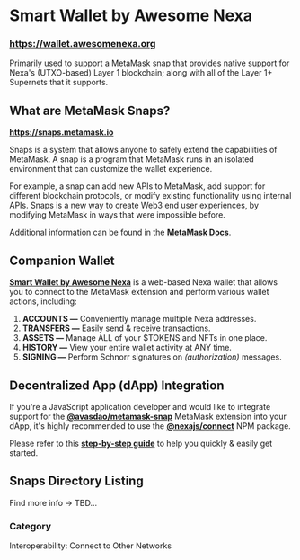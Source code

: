 # Smart Wallet by Awesome Nexa

### https://wallet.awesomenexa.org

Primarily used to support a MetaMask snap that provides native support for Nexa's (UTXO-based) Layer 1 blockchain; along with all of the Layer 1+ Supernets that it supports.


## What are MetaMask Snaps?
__https://snaps.metamask.io__

Snaps is a system that allows anyone to safely extend the capabilities of MetaMask. A snap is a program that MetaMask runs in an isolated environment that can customize the wallet experience.

For example, a snap can add new APIs to MetaMask, add support for different blockchain protocols, or modify existing functionality using internal APIs. Snaps is a new way to create Web3 end user experiences, by modifying MetaMask in ways that were impossible before.

Additional information can be found in the __[MetaMask Docs](https://docs.metamask.io/guide/snaps.html)__.


## Companion Wallet

__[Smart Wallet by Awesome Nexa](https://wallet.awesomenexa.org)__ is a web-based Nexa wallet that allows you to connect to the MetaMask extension and perform various wallet actions, including:
1. __ACCOUNTS —__ Conveniently manage multiple Nexa addresses.
2. __TRANSFERS —__ Easily send & receive transactions.
3. __ASSETS —__ Manage ALL of your $TOKENS and NFTs in one place.
4. __HISTORY —__ View your entire wallet activity at ANY time.
5. __SIGNING —__ Perform Schnorr signatures on _(authorization)_ messages.


## Decentralized App (dApp) Integration

If you're a JavaScript application developer and would like to integrate support for the __[@avasdao/metamask-snap](https://www.npmjs.com/package/@avasdao/metamask-snap)__ MetaMask extension into your dApp, it's highly recommended to use the __[@nexajs/connect](https://www.npmjs.com/package/@nexajs/connect)__ NPM package.

Please refer to this __[step-by-step guide](https://github.com/avasdao/nexash/blob/main/packages/metamask-snap)__ to help you quickly & easily get started.


## Snaps Directory Listing

Find more info -> TBD...

### Category

Interoperability: Connect to Other Networks
